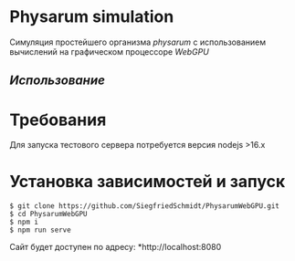 # Physarum simulation
Симуляция простейшего организма *physarum* с использованием вычислений на графическом процессоре *WebGPU*

## *Использование*
# Требования
Для запуска тестового сервера потребуется версия nodejs >16.x

# Установка зависимостей и запуск
```
$ git clone https://github.com/SiegfriedSchmidt/PhysarumWebGPU.git
$ cd PhysarumWebGPU
$ npm i
$ npm run serve
```
Сайт будет доступен по адресу: *http://localhost:8080

